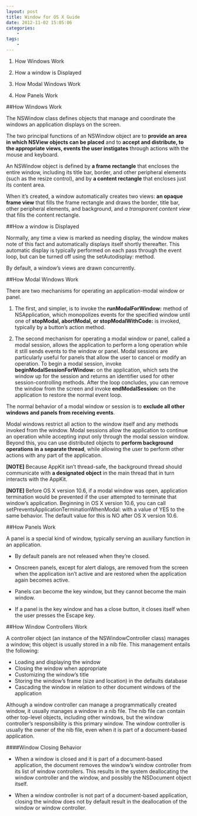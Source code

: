 ```yaml
--- 
layout: post
title: Window for OS X Guide
date: 2012-11-02 15:05:06
categories:
    - 
tags:
    -
---
```


1. How Windows Work

2. How a window is Displayed

3. How Modal Windows Work

4. How Panels Work


##How Windows Work

The NSWindow class defines objects that manage and coordinate the windows an application displays on the screen.

The two principal functions of an NSWindow object are to **provide an area in which NSView objects can be placed** and to **accept and distribute, to the appropriate views, events the user instigates** through actions with the mouse and keyboard. 

An NSWindow object is defined by **a frame rectangle** that encloses the entire window, including its title bar, border, and other peripheral elements (such as the resize control), and by **a content rectangle** that encloses just its content area.

When it’s created, a window automatically creates two views: **an opaque frame view** that fills the frame rectangle and draws the border, title bar, other peripheral elements, and background, and *a transparent content view* that fills the content rectangle.


##How a window is Displayed

Normally, any time a view is marked as needing display, the window makes note of this fact and automatically displays itself shortly thereafter. This automatic display is typically performed on each pass through the event loop, but can be turned off using the setAutodisplay: method.

By default, a window’s views are drawn concurrently.


##How Modal Windows Work

There are two mechanisms for operating an application-modal window or panel. 

1. The first, and simpler, is to invoke the **runModalForWindow:** method of NSApplication, which monopolizes events for the specified window until one of **stopModal, abortModal, or stopModalWithCode:** is invoked, typically by a button’s action method. 


2. The second mechanism for operating a modal window or panel, called a modal session, allows the application to perform a long operation while it still sends events to the window or panel. Modal sessions are particularly useful for panels that allow the user to cancel or modify an operation. To begin a modal session, invoke **beginModalSessionForWindow:** on the application, which sets the window up for the session and returns an identifier used for other session-controlling methods. After the loop concludes, you can remove the window from the screen and invoke **endModalSession:** on the application to restore the normal event loop.


The normal behavior of a modal window or session is to **exclude all other windows and panels from receiving events**. 


Modal windows restrict all action to the window itself and any methods invoked from the window. Modal sessions allow the application to continue an operation while accepting input only through the modal session window. Beyond this, you can use distributed objects to **perform background operations in a separate thread**, while allowing the user to perform other actions with any part of the application.


**[NOTE]** Because AppKit isn’t thread-safe, the background thread should communicate with **a designated object** in the main thread that in turn interacts with the AppKit.

**[NOTE]** Before OS X version 10.6, if a modal window was open, application termination would be prevented if the user attempted to terminate that window’s application. Beginning in OS X version 10.6, you can call setPreventsApplicationTerminationWhenModal: with a value of YES to the same behavior. The default value for this is NO after OS X version 10.6.


##How Panels Work

A panel is a special kind of window, typically serving an auxiliary function in an application.

* By default panels are not released when they’re closed.

* Onscreen panels, except for alert dialogs, are removed from the screen when the application isn’t active and are restored when the application again becomes active. 

* Panels can become the key window, but they cannot become the main window.

* If a panel is the key window and has a close button, it closes itself when the user presses the Escape key.


##How Window Controllers Work

A controller object (an instance of the NSWindowController class) manages a window; this object is usually stored in a nib file. This management entails the following:

* Loading and displaying the window
* Closing the window when appropriate
* Customizing the window’s title
* Storing the window’s frame (size and location) in the defaults database
* Cascading the window in relation to other document windows of the application

Although a window controller can manage a programmatically created window, it usually manages a window in a nib file. The nib file can contain other top-level objects, including other windows, but the window controller’s responsibility is this primary window. The window controller is usually the owner of the nib file, even when it is part of a document-based application.


####Window Closing Behavior

* When a window is closed and it is part of a document-based application, the document removes the window’s window controller from its list of window controllers. This results in the system deallocating the window controller and the window, and possibly the NSDocument object itself.

* When a window controller is not part of a document-based application, closing the window does not by default result in the deallocation of the window or window controller.
